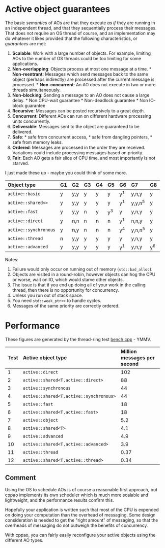 # Active object guarantees #

The basic _semantics_ of AOs are that they execute _as if_ they are running in an independent thread, and that they sequentially process their messages. That does not require an OS thread of course, and an implementation may do whatever it likes provided that the following characteristics, or _guarantees_ are met:

  1. **Scalable**: Work with a large number of objects. For example, limiting AOs to the number of OS threads could be too limiting for some applications.
  1. **Non-overlapping**: Objects process at most one message at a time.
    * **Non-reentrant**: Messages which send messages back to the same object (perhaps indirectly) are processed after the current message is processed.
    * **Non-concurrent**: An AO does not execute in two or more threads simultaneously.
  1. **Non-blocking**: Sending a message to an AO does not cause a large delay.
    * Non CPU-wait guarantee
    * Non-deadlock guarantee
    * Non IO-block guarantee
  1. **Recursive**: Messages can be posted recursively to a great depth.
  1. **Concurrent**: Different AOs can run on different hardware processing units concurrently.
  1. **Deliverable**: Messages sent to the object are guaranteed to be delivered.
  1. **Safe**:
    * safe from concurrent access,
    * safe from dangling pointers,
    * safe from memory leaks.
  1. **Ordered**: Messages are processed in the order they are received. Variations could include processing messages based on priority.
  1. **Fair**: Each AO gets a fair slice of CPU time, and most importantly is not starved.

I just made these up - maybe you could think of some more.

| Object type               | G1 | G2 | G3 | G4 | G5 | G6 | G7 | G8 | G9 |
|:--------------------------|:---|:---|:---|:---|:---|:---|:---|:---|:---|
| `active::basic`           | y  | y,y| y  | y  | y  | y<sup>1</sup> | y,n,y | y  | y<sup>2</sup> |
| `active::shared<>`        | y  | y,y| y  | y  | y  | y<sup>1</sup> | y,y,n<sup>5</sup> | y  | y<sup>2</sup> |
| `active::fast`            | y  | y,y| n  | y  | y<sup>3</sup> | y  | y,n,y | y  | y<sup>2</sup> |
| `active::direct`          | y  | n,n| n  | n  | n  | y<sup>1</sup> | n,n,y | y  | n  |
| `active::synchronous`     | y  | n,y| n  | n  | n  | y<sup>4</sup> | y,n,n<sup>5</sup> | y  | n  |
| `active::thread`          | n  | y,y| y  | y  | y  | y  | y,n,y | y  | y  |
| `active::advanced`        | y  | y,y| y  | y  | y  | y<sup>1</sup> | y,n,y | y<sup>6</sup> | y<sup>2</sup> |

Notes:

  1. Failure would only occur on running out of memory (`std::bad_alloc`).
  1. Objects are visited in a round-robin, however objects can hog the CPU or worse, wait on IO, which would starve other objects.
  1. The issue is that if you end up doing all of your work in the calling thread, then there is no opportunity for concurrency.
  1. Unless you run out of stack space.
  1. You need `std::weak_ptr<>` to handle cycles.
  1. Messages of the same priority are correctly ordered.

# Performance #

These figures are generated by the thread-ring test [bench.cpp](http://code.google.com/p/cppao/source/browse/trunk/samples/bench.cpp) - YMMV.

| Test | Active object type | Million messages per second |
|:-----|:-------------------|:----------------------------|
| 1    | `active::direct`   | 102                         |
| 2    | `active::shared<T,active::direct>` | 88                          |
| 3    | `active::synchronous` | 44                          |
| 4    | `active::shared<T,active::synchronous>` | 44                          |
| 5    | `active::fast`     | 18                          |
| 6    | `active::shared<T,active::fast>` | 18                          |
| 7    | `active::object`   | 5.2                         |
| 8    | `active::shared<T>`  | 4.1                         |
| 9    | `active::advanced` | 4.9                         |
| 10   | `active::shared<T,active::advanced>` | 3.9                         |
| 11   | `active::thread`   | 0.37                        |
| 12   | `active::shared<T,active::thread>` | 0.34                        |

## Comment ##
Using the OS to schedule AOs is of course a reasonable first approach, but cppao implements its own scheduler which is much more scalable and lightweight, and the performance results confirm this.

Hopefully your application is written such that most of the CPU is expended on doing your computation than the overhead of messaging. Some design consideration is needed to get the "right amount" of messaging, so that the overheads of messaging do not outweigh the benefits of concurrency.

With cppao, you can fairly easily reconfigure your active objects using the different AO types.